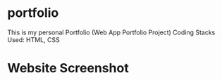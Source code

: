# portfolio
This is my personal Portfolio (Web App Portfolio Project)
Coding Stacks Used: HTML, CSS




# Website Screenshot


